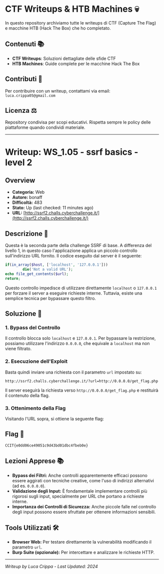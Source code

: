 # CTF Writeups & HTB Machines 💀

In questo repository archiviamo tutte le writeups di CTF (Capture The Flag) e macchine HTB (Hack The Box) che ho completato.

## Contenuti 📚
- **CTF Writeups**: Soluzioni dettagliate delle sfide CTF
- **HTB Machines**: Guide complete per le macchine Hack The Box

## Contributi 🤝
Per contribuire con un writeup, contattami via email: `luca.crippa05@gmail.com`

## Licenza ⚖️
Repository condivisa per scopi educativi. Rispetta sempre le policy delle piattaforme quando condividi materiale.

---

# Writeup: WS_1.05 - ssrf basics - level 2

## Overview
- **Categoria:** Web
- **Autore:** bonaff
- **Difficoltà:** 483
- **Stato:** Up (last checked: 11 minutes ago)
- **URL:** [http://ssrf2.challs.cyberchallenge.it/](http://ssrf2.challs.cyberchallenge.it/)

## Descrizione 📝
Questa è la seconda parte della challenge SSRF di base. A differenza del livello 1, in questo caso l'applicazione applica un piccolo controllo sull'indirizzo URL fornito. Il codice eseguito dal server è il seguente:
```php
if(in_array($host, ['localhost', '127.0.0.1']))
        die('Not a valid URL');
echo file_get_contents($url);
return;
```
Questo controllo impedisce di utilizzare direttamente `localhost` o `127.0.0.1` per forzare il server a eseguire richieste interne. Tuttavia, esiste una semplice tecnica per bypassare questo filtro.

## Soluzione 🎯

### 1. Bypass del Controllo
Il controllo blocca solo `localhost` e `127.0.0.1`. Per bypassare la restrizione, possiamo utilizzare l'indirizzo `0.0.0.0`, che equivale a `localhost` ma non viene filtrato.

### 2. Esecuzione dell'Exploit
Basta quindi inviare una richiesta con il parametro `url` impostato su:
```
http://ssrf2.challs.cyberchallenge.it/?url=http://0.0.0.0/get_flag.php
```
Il server eseguirà la richiesta verso `http://0.0.0.0/get_flag.php` e restituirà il contenuto della flag.

### 3. Ottenimento della Flag
Visitando l'URL sopra, si ottiene la seguente flag:

## Flag 🏁
```
CCIT{e0dd06ce49051c9d43bd01dbc4fbeb0e}
```

## Lezioni Apprese 📚
- **Bypass dei Filtri:** Anche controlli apparentemente efficaci possono essere aggirati con tecniche creative, come l'uso di indirizzi alternativi (ad es. `0.0.0.0`).
- **Validazione degli Input:** È fondamentale implementare controlli più rigorosi sugli input, specialmente per URL che portano a richieste interne.
- **Importanza dei Controlli di Sicurezza:** Anche piccole falle nel controllo degli input possono essere sfruttate per ottenere informazioni sensibili.

## Tools Utilizzati 🛠️
- **Browser Web:** Per testare direttamente la vulnerabilità modificando il parametro `url`.
- **Burp Suite (opzionale):** Per intercettare e analizzare le richieste HTTP.

---

*Writeup by Luca Crippa - Last Updated: 2024*
